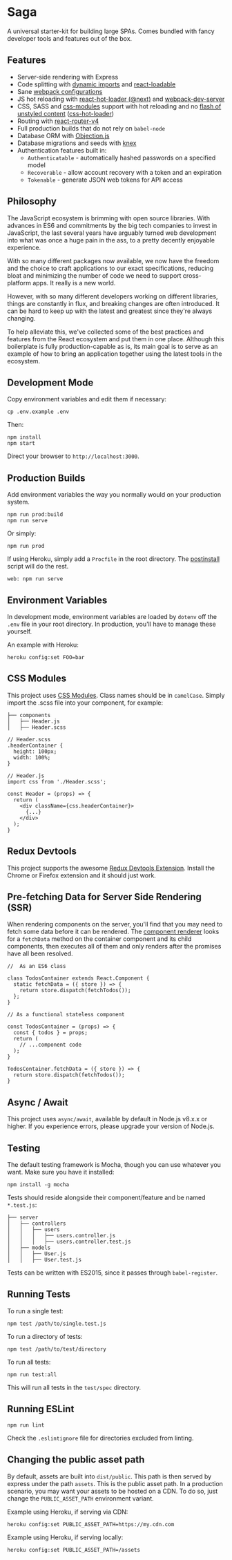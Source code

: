 # Saga

A universal starter-kit for building large SPAs. Comes bundled with fancy
developer tools and features out of the box.

## Features

- Server-side rendering with Express
- Code splitting with [dynamic imports](https://webpack.js.org/guides/code-splitting/#dynamic-imports) and [react-loadable](https://github.com/thejameskyle/react-loadable)
- Sane [webpack configurations](webpack/)
- JS hot reloading with [react-hot-loader (@next)](https://github.com/gaearon/react-hot-loader) and [webpack-dev-server](https://github.com/webpack/webpack-dev-server)
- CSS, SASS and [css-modules](https://github.com/css-modules/css-modules) support with hot reloading and no [flash of unstyled content](https://en.wikipedia.org/wiki/Flash_of_unstyled_content) ([css-hot-loader](https://github.com/shepherdwind/css-hot-loader))
- Routing with [react-router-v4](https://github.com/ReactTraining/react-router)
- Full production builds that do not rely on `babel-node`
- Database ORM with [Objection.js](https://github.com/Vincit/objection.js)
- Database migrations and seeds with [knex](http://knexjs.org/)
- Authentication features built in:
  - `Authenticatable` - automatically hashed passwords on a specified model
  - `Recoverable` - allow account recovery with a token and an expiration
  - `Tokenable` - generate JSON web tokens for API access


## Philosophy

The JavaScript ecosystem is brimming with open source libraries. With advances
in ES6 and commitments by the big tech companies to invest in JavaScript, the
last several years have arguably turned web development into what was once a
huge pain in the ass, to a pretty decently enjoyable experience.

With so many different packages now available, we now have the freedom and the
choice to craft applications to our exact specifications, reducing bloat and
minimizing the number of code we need to support cross-platform apps. It really
is a new world.

However, with so many different developers working on different libraries,
things are constantly in flux, and breaking changes are often introduced. It can
be hard to keep up with the latest and greatest since they're always changing.

To help alleviate this, we've collected some of the best practices and features
from the React ecosystem and put them in one place. Although this boilerplate is
fully production-capable as is, its main goal is to serve as an example of how
to bring an application together using the latest tools in the ecosystem.

## Development Mode

Copy environment variables and edit them if necessary:

```
cp .env.example .env
```

Then:

```
npm install
npm start
```

Direct your browser to `http://localhost:3000`.

## Production Builds

Add environment variables the way you normally would on your production system.

```
npm run prod:build
npm run serve
```

Or simply:

```
npm run prod
```

If using Heroku, simply add a `Procfile` in the root directory. The
[postinstall](postinstall.js) script will do the rest.

```
web: npm run serve
```

## Environment Variables

In development mode, environment variables are loaded by `dotenv` off the `.env`
file in your root directory. In production, you'll have to manage these
yourself.

An example with Heroku:

```
heroku config:set FOO=bar
```

## CSS Modules

This project uses [CSS Modules](https://github.com/css-modules/css-modules).
Class names should be in `camelCase`. Simply import the .scss file into your
component, for example:

```
├── components
│   ├── Header.js
│   ├── Header.scss
```

```
// Header.scss
.headerContainer {
  height: 100px;
  width: 100%;
}
```

```
// Header.js
import css from './Header.scss';

const Header = (props) => {
  return (
    <div className={css.headerContainer}>
      {...}
    </div>
  );
}

```

## Redux Devtools

This project supports the awesome [Redux Devtools Extension](https://github.com/zalmoxisus/redux-devtools-extension).
Install the Chrome or Firefox extension and it should just work.

## Pre-fetching Data for Server Side Rendering (SSR)

When rendering components on the server, you'll find that you may need to fetch
some data before it can be rendered. The [component renderer](server/renderer/handler.js)
looks for a `fetchData` method on the container component and its child
components, then executes all of them and only renders after the promises have
all been resolved.

```
//  As an ES6 class

class TodosContainer extends React.Component {
  static fetchData = ({ store }) => {
    return store.dispatch(fetchTodos());
  };
}

// As a functional stateless component

const TodosContainer = (props) => {
  const { todos } = props;
  return (
    // ...component code
  );
}

TodosContainer.fetchData = ({ store }) => {
  return store.dispatch(fetchTodos());
}
```

## Async / Await

This project uses `async/await`, available by default in Node.js v8.x.x or
higher. If you experience errors, please upgrade your version of Node.js.

## Testing

The default testing framework is Mocha, though you can use whatever you want.
Make sure you have it installed:

```
npm install -g mocha
```

Tests should reside alongside their component/feature and be named `*.test.js`:

```
├── server
│   ├── controllers
│   │   ├── users
│   │   │   ├── users.controller.js
│   │   │   ├── users.controller.test.js
│   ├── models
│   │   ├── User.js
│   │   ├── User.test.js
```

Tests can be written with ES2015, since it passes through `babel-register`.

## Running Tests

To run a single test:

```
npm test /path/to/single.test.js
```

To run a directory of tests:

```
npm test /path/to/test/directory
```

To run all tests:

```
npm run test:all
```

This will run all tests in the `test/spec` directory.

## Running ESLint

```
npm run lint
```

Check the `.eslintignore` file for directories excluded from linting.

## Changing the public asset path

By default, assets are built into `dist/public`. This path is then served by
express under the path `assets`. This is the public asset path. In a production
scenario, you may want your assets to be hosted on a CDN. To do so, just change
the `PUBLIC_ASSET_PATH` environment variant.

Example using Heroku, if serving via CDN:

```
heroku config:set PUBLIC_ASSET_PATH=https://my.cdn.com
```

Example using Heroku, if serving locally:

```
heroku config:set PUBLIC_ASSET_PATH=/assets
```
